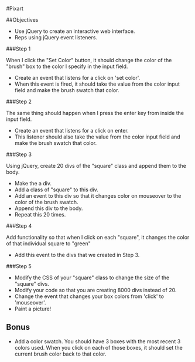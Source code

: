 #Pixart

##Objectives
- Use jQuery to create an interactive web interface.  
- Reps using jQuery event listeners.

###Step 1

When I click the "Set Color" button, it should change the color of the "brush" box to the color I specify in the input field. 

- Create an event that listens for a click on 'set color'.
- When this event is fired, it should take the value from the color input field and make the brush swatch that color. 

###Step 2

The same thing should happen when I press the enter key from inside the input field.

- Create an event that listens for a click on enter.  
- This listener should also take the value from the color input field and make the brush swatch that color.  


###Step 3

Using jQuery, create 20 divs of the "square" class and append them to the body.

- Make the a div.
- Add a class of "square" to this div.  
- Add an event to this div so that it changes color on mouseover to the color of the brush swatch.
- Append this div to the body.
- Repeat this 20 times.  

###Step 4

Add functionality so that when I click on each "square", it changes the color of that individual square to "green"
- Add this event to the divs that we created in Step 3.  


###Step 5

- Modify the CSS of your "square" class to change the size of the "square" divs.  
- Modify your code so that you are creating 8000 divs instead of 20.
- Change the event that changes your box colors from 'click' to 'mouseover'.
- Paint a picture!

## Bonus

- Add a color swatch. You should have 3 boxes with the most recent 3 colors used. When you click on each of those boxes, it should set the current brush color back to that color.